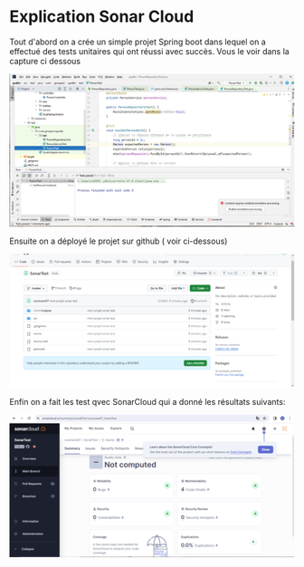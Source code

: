 
# Explication Sonar Cloud

Tout d'abord on a crée un simple projet Spring boot dans lequel on a effectué des tests unitaires qui ont réussi avec succès. Vous le voir dans la capture ci dessous

![Capture 1](https://github.com/ousmane07/SonarTest/blob/master/captures/Capture%201.png?raw=true)

Ensuite on a déployé le projet sur github ( voir ci-dessous)

![Capture 2](https://github.com/ousmane07/SonarTest/blob/master/captures/Capture%203.png?raw=true)

Enfin on a fait les test qvec SonarCloud qui a donné les résultats suivants:

![Capture 3](https://github.com/ousmane07/SonarTest/blob/master/captures/Capture%202.png?raw=true)







